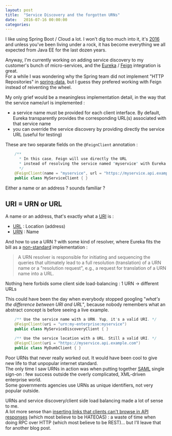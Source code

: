 ```yaml
---
layout: post
title:  "Service Discovery and the forgotten URNs"
date:   2016-07-16 00:00:00
categories: 
---
```


I like using Spring Boot / Cloud a lot. I won't dig too much into it, it's [2016](http://zeroturnaround.com/rebellabs/java-tools-and-technologies-landscape-2016-trends) 
and unless you've been living under a rock, it has become everything we all expected from Java EE for the last dozen years.  

Anyway, I'm currently working on adding service discovery to my customer's bunch of micro-services, 
and the [Eureka](http://cloud.spring.io/spring-cloud-netflix/spring-cloud-netflix.html#_service_discovery_eureka_clients) / [Feign](http://cloud.spring.io/spring-cloud-netflix/spring-cloud-netflix.html#spring-cloud-feign) integration is great.  
For a while I was wondering why the Spring team did not implement "HTTP Repositories" in [spring-data](http://projects.spring.io/spring-data/), 
but I guess they prefered working with Feign instead of reiventing the wheel.

My only grief would be a meaningless implementation detail, in the way that the service name/url is implemented : 

 * a service name must be provided for each client interface. By default, Eureka transparently provides the corresponding URL(s) associated with that service name
 * you can override the service discovery by providing directly the service URL (useful for testing)
 
These are two separate fields on the `@FeignClient` annotation :

```java
    /** 
      * In this case, Feign will use directly the URL 
      * instead of resolving the service named "myservice" with Eureka 
      */
    @FeignClient(name = "myservice", url = "https://myservice.api.example.com")
    public class MyServiceClient { }
```

Either a name or an address ? sounds familiar ?

## URI = URN or URL

A name or an address, that's exactly what a [URI](https://en.wikipedia.org/wiki/Uniform_Resource_Identifier#Relationship_between_URIs.2C_URLs.2C_and_URNs) is :

 * [URL](https://en.wikipedia.org/wiki/Uniform_Resource_Locator) : Location (address)
 * [URN](https://en.wikipedia.org/wiki/Uniform_Resource_Name) : Name

And how to use a URN ? with some kind of resolver, where Eureka fits the bill as a [non-standard](http://stackoverflow.com/questions/5476121/using-dns-as-a-urn-resolver) implementation :

 > A URN resolver is responsible for initiating and sequencing the queries that 
 > ultimately lead to a full resolution (translation) of a URN name or a "resolution request", 
 > e.g., a request for translation of a URN name into a URL.

Nothing here forbids some client side load-balancing : 1 URN -> different URLs

This could have been the day when everybody stopped googling "_what's the difference between URI and URL_", 
because nobody remembers what an abstract concept is before seeing a live example.

```java
    /** Use the service name with a URN. Yup, it's a valid URI. */
    @FeignClient(uri = "urn:my-enterprise:myservice")
    public class MyServiceDiscoveryClient { }
```

```java
    /** Use the service location with a URL. Still a valid URI. */
    @FeignClient(uri = "https://myservice.api.example.com")
    public class MyDumbClient { }
```

Poor URNs that never really worked out. It would have been cool to give new life to that unpopular internet standard.  
The only time I saw URNs in action was when putting together [SAML](https://en.wikipedia.org/wiki/Security_Assertion_Markup_Language) single sign-on : few success outside the overly complicated, XML-driven enterprise world.  
Some governments agencies use URNs as unique identifiers, not very popular outside.

URNs and service discovery/client side load balancing made a lot of sense to me.  
A lot more sense than [inserting links that clients can't browse in API responses](https://spring.io/guides/gs/rest-hateoas/) (which most believe to be HATEOAS) : 
a waste of time when doing RPC over HTTP (which most believe to be REST)... but I'll leave that for another blog post.



